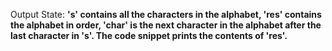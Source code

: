 Output State: **'s' contains all the characters in the alphabet, 'res' contains the alphabet in order, 'char' is the next character in the alphabet after the last character in 's'. The code snippet prints the contents of 'res'.**